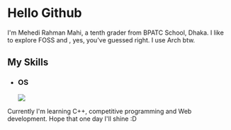 # Hello Github
I'm Mehedi Rahman Mahi, a tenth grader from BPATC School, Dhaka. I like to explore FOSS and , yes, you've guessed right. I use Arch btw.

## My Skills

- ### OS  
  ![](https://img.shields.io/badge/OS-Linux-informational?style=for-the-badge&logo=linux&color=FCC624)

Currently I'm learning C++, competitive programming and Web development. Hope that one day I'll shine :D
